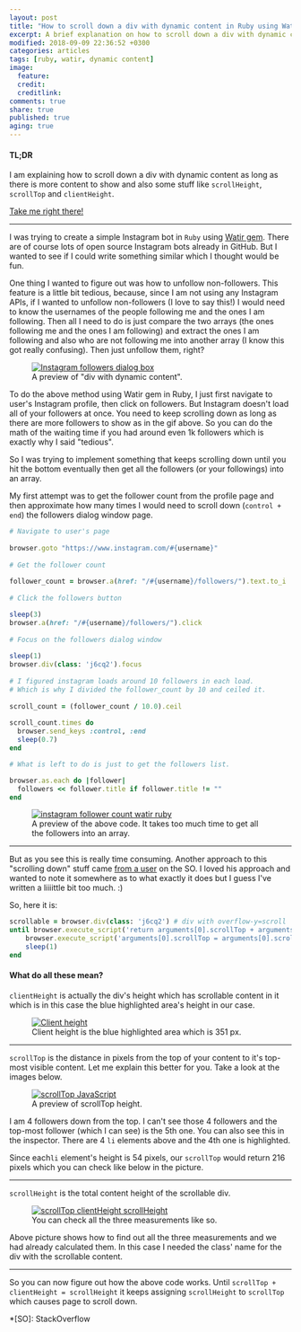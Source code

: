 ```yaml
---
layout: post
title: "How to scroll down a div with dynamic content in Ruby using Watir"
excerpt: A brief explanation on how to scroll down a div with dynamic content as long as there is more content to show.
modified: 2018-09-09 22:36:52 +0300
categories: articles
tags: [ruby, watir, dynamic content]
image:
  feature:  
  credit: 
  creditlink:  
comments: true
share: true
published: true
aging: true
---
```


#### TL;DR
I am explaining how to scroll down a div with dynamic content as long as there is more content to show and also some stuff like `scrollHeight`, `scrollTop` and `clientHeight`.

[Take me right there!][3]

---
I was trying to create a simple Instagram bot in `Ruby` using [Watir gem][1]. There are of course lots of open source Instagram bots already in GitHub. But I wanted to see if I could write something similar which I thought would be fun.
 
One thing I wanted to figure out was how to unfollow non-followers. This feature is a little bit tedious, because, since I am not using any Instagram APIs, if I wanted to unfollow non-followers (I love to say this!) I would need to know the usernames of the people following me and the ones I am following. Then all I need to do is just compare the two arrays (the ones following me and the ones I am following) and extract the ones I am following and also who are not following me into another array (I know this got really confusing). Then just unfollow them, right?

<figure>
	<a href="{{ site.url}}/images/2018-09-08-how-to-scroll-down-a-div-with-dynamic-content-in-ruby-using-watir/followers_preview.gif" class="image-popup"><img src="{{ site.url}}/images/2018-09-08-how-to-scroll-down-a-div-with-dynamic-content-in-ruby-using-watir/followers_preview.gif" alt="Instagram followers dialog box"></a>
	<figcaption>A preview of "div with dynamic content".</figcaption>
</figure>

To do the above method using Watir gem in Ruby, I just first navigate to user's Instagram profile, then click on followers. But Instagram doesn't load all of your followers at once. You need to keep scrolling down as long as there are more followers to show as in the gif above. So you can do the math of the waiting time if you had around even 1k followers which is exactly why I said "tedious".

So I was trying to implement something that keeps scrolling down until you hit the bottom eventually then get all the followers (or your followings) into an array.

My first attempt was to get the follower count from the profile page and then approximate how many times I would need to scroll down (`control + end`) the followers dialog window page.

```ruby
# Navigate to user's page  
  
browser.goto "https://www.instagram.com/#{username}"  
  
# Get the follower count  
  
follower_count = browser.a(href: "/#{username}/followers/").text.to_i  
  
# Click the followers button  

sleep(3)  
browser.a(href: "/#{username}/followers/").click  
  
# Focus on the followers dialog window  
  
sleep(1)  
browser.div(class: 'j6cq2').focus  
  
# I figured instagram loads around 10 followers in each load. 
# Which is why I divided the follower_count by 10 and ceiled it.
    
scroll_count = (follower_count / 10.0).ceil  
  
scroll_count.times do  
  browser.send_keys :control, :end  
  sleep(0.7)   
end  

# What is left to do is just to get the followers list.  

browser.as.each do |follower|  
  followers << follower.title if follower.title != ""  
end
```

<figure>
	<a href="{{ site.url}}/images/2018-09-08-how-to-scroll-down-a-div-with-dynamic-content-in-ruby-using-watir/follower_count.gif" class="image-popup"><img src="{{ site.url}}/images/2018-09-08-how-to-scroll-down-a-div-with-dynamic-content-in-ruby-using-watir/follower_count.gif" alt="instagram follower count watir ruby"></a>
	<figcaption>A preview of the above code. It takes too much time to get all the followers into an array.</figcaption>
</figure>

---

But as you see this is really time consuming. Another approach to this "scrolling down" stuff came [from a user][2] on the SO. I loved his approach and wanted to note it somewhere as to what exactly it does but I guess I've written a liiiittle bit too much. :)

So, here it is:
 
```ruby
scrollable = browser.div(class: 'j6cq2') # div with overflow-y=scroll
until browser.execute_script('return arguments[0].scrollTop + arguments[0].clientHeight >= arguments[0].scrollHeight', scrollable) do
    browser.execute_script('arguments[0].scrollTop = arguments[0].scrollHeight', scrollable)
    sleep(1)
end
```

#### What do all these mean?

`clientHeight` is actually the div's height which has scrollable content in it which is in this case the blue highlighted area's height in our case.


<figure>
	<a href="{{ site.url}}/images/2018-09-08-how-to-scroll-down-a-div-with-dynamic-content-in-ruby-using-watir/client_height.png" class="image-popup"><img src="{{ site.url}}/images/2018-09-08-how-to-scroll-down-a-div-with-dynamic-content-in-ruby-using-watir/client_height.png" alt="Client height"></a>
	<figcaption>Client height is the blue highlighted area which is 351 px.</figcaption>
</figure>

---
`scrollTop` is the distance in pixels from the top of your content to it's top-most visible content. Let me explain this better for you. Take a look at the images below. 


<figure>
	<a href="{{ site.url}}/images/2018-09-08-how-to-scroll-down-a-div-with-dynamic-content-in-ruby-using-watir/scroll_top.png" class="image-popup"><img src="{{ site.url}}/images/2018-09-08-how-to-scroll-down-a-div-with-dynamic-content-in-ruby-using-watir/scroll_top.png" alt="scrollTop JavaScript"></a>
	<figcaption>A preview of scrollTop height.</figcaption>
</figure>

I am 4 followers down from the top. I can't see those 4 followers and the top-most follower (which I can see) is the 5th one. You can also see this in the inspector. There are 4 `li` elements above and the 4th one is highlighted.

Since each`li` element's height is 54 pixels, our `scrollTop` would return 216 pixels which you can check like below in the picture.


---

`scrollHeight` is the total content height of the scrollable div.

<figure>
	<a href="{{ site.url}}/images/2018-09-08-how-to-scroll-down-a-div-with-dynamic-content-in-ruby-using-watir/scrollTop_clientHeight_scrollHeight.png" class="image-popup"><img src="{{ site.url}}/images/2018-09-08-how-to-scroll-down-a-div-with-dynamic-content-in-ruby-using-watir/scrollTop_clientHeight_scrollHeight.png" alt="scrollTop clientHeight scrollHeight"></a>
	<figcaption>You can check all the three measurements like so.</figcaption>
</figure>

Above picture shows how to find out all the three measurements and we had already calculated them. In this case I needed the class' name for the div with the scrollable content.

---

So you can now figure out how the above code works. Until `scrollTop + clientHeight = scrollHeight` it keeps assigning `scrollHeight` to `scrollTop` which causes page to scroll down.



[1]: http://watir.com/
[2]: https://stackoverflow.com/a/52227006/4796762
[3]: #tldr1
*[SO]: StackOverflow

